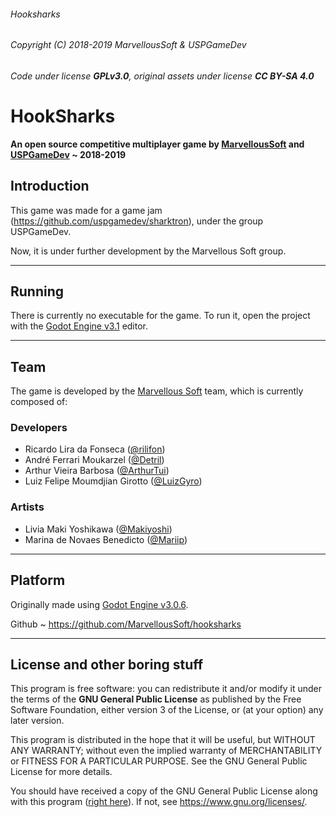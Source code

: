 ###### Hooksharks
###### Copyright (C) 2018-2019  MarvellousSoft & USPGameDev
###### Code under license **GPLv3.0**, original assets under license **CC BY-SA 4.0**

# HookSharks

**An open source competitive multiplayer game by [MarvellousSoft](https://marvelloussoft.github.io/) and [USPGameDev](https://uspgamedev.org/) ~ 2018-2019**

## Introduction

This game was made for a game jam (https://github.com/uspgamedev/sharktron), under the group USPGameDev.

Now, it is under further development by the Marvellous Soft group.

----------------------------------------------------

## Running

There is currently no executable for the game. To run it, open the project with the [Godot Engine v3.1](https://godotengine.org/) editor.

----------------------------------------------------

## Team

The game is developed by the [Marvellous Soft](marvellous.amoeba@gmail.com) team, which is currently composed of:

### Developers
- Ricardo Lira da Fonseca ([@rilifon](https://github.com/rilifon))
- André Ferrari Moukarzel ([@Detril](https://github.com/Detril))
- Arthur Vieira Barbosa ([@ArthurTui](https://github.com/ArthurTui))
- Luiz Felipe Moumdjian Girotto ([@LuizGyro](https://github.com/LuizGyro))

### Artists
- Livia Maki Yoshikawa ([@Makiyoshi](https://github.com/Makiyoshi))
- Marina de Novaes Benedicto ([@Mariip](https://github.com/Mariip))

----------------------------------------------------

## Platform

Originally made using [Godot Engine v3.0.6](https://godotengine.org/).

Github
    ~ https://github.com/MarvellousSoft/hooksharks

----------------------------------------------------

## License and other boring stuff

This program is free software: you can redistribute it and/or modify
it under the terms of the **GNU General Public License** as published by
the Free Software Foundation, either version 3 of the License, or
(at your option) any later version.

This program is distributed in the hope that it will be useful,
but WITHOUT ANY WARRANTY; without even the implied warranty of
MERCHANTABILITY or FITNESS FOR A PARTICULAR PURPOSE.  See the
GNU General Public License for more details.

You should have received a copy of the GNU General Public License
along with this program ([right here](https://github.com/MarvellousSoft/hooksharks/blob/development/LICENSE)). If not, see <https://www.gnu.org/licenses/>.
